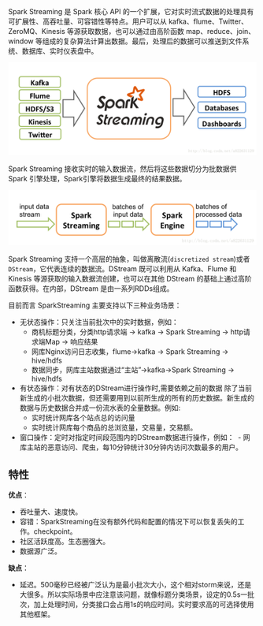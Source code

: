 Spark Streaming 是 Spark 核心 API 的一个扩展，它对实时流式数据的处理具有可扩展性、高吞吐量、可容错性等特点。用户可以从 kafka、flume、Twitter、 ZeroMQ、Kinesis 等源获取数据，也可以通过由高阶函数 map、reduce、join、window 等组成的复杂算法计算出数据。最后，处理后的数据可以推送到文件系统、数据库、实时仪表盘中。

![img](images/20170331163803416)

Spark Streaming 接收实时的输入数据流，然后将这些数据切分为批数据供 Spark 引擎处理，Spark引擎将数据生成最终的结果数据。

![img](images/20170331163814967)

Spark Streaming 支持一个高层的抽象，叫做离散流(`discretized stream`)或者 `DStream`，它代表连续的数据流。DStream 既可以利用从 Kafka、Flume 和 Kinesis 等源获取的输入数据流创建，也可以在其他 DStream 的基础上通过高阶函数获得。在内部，DStream 是由一系列RDDs组成。

目前而言 SparkStreaming 主要支持以下三种业务场景：
- 无状态操作：只关注当前批次中的实时数据，例如：
  - 商机标题分类，分类http请求端 -> kafka -> Spark Streaming -> http请求端Map -> 响应结果
  - 网库Nginx访问日志收集，flume->kafka -> Spark Streaming -> hive/hdfs
  - 数据同步，网库主站数据通过“主站”->kafka->Spark Streaming -> hive/hdfs
- 有状态操作：对有状态的DStream进行操作时,需要依赖之前的数据 除了当前新生成的小批次数据，但还需要用到以前所生成的所有的历史数据。新生成的数据与历史数据合并成一份流水表的全量数据。例如:
  - 实时统计网库各个站点总的访问量
  - 实时统计网库每个商品的总浏览量，交易量，交易额。
- 窗口操作：定时对指定时间段范围内的DStream数据进行操作，例如：
   - 网库主站的恶意访问、爬虫，每10分钟统计30分钟内访问次数最多的用户。

## 特性

**优点**：

- 吞吐量大、速度快。
- 容错：SparkStreaming在没有额外代码和配置的情况下可以恢复丢失的工作。checkpoint。
- 社区活跃度高。生态圈强大。
- 数据源广泛。

**缺点**：

- 延迟。500毫秒已经被广泛认为是最小批次大小，这个相对storm来说，还是大很多。所以实际场景中应注意该问题，就像标题分类场景，设定的0.5s一批次，加上处理时间，分类接口会占用1s的响应时间。实时要求高的可选择使用其他框架。













